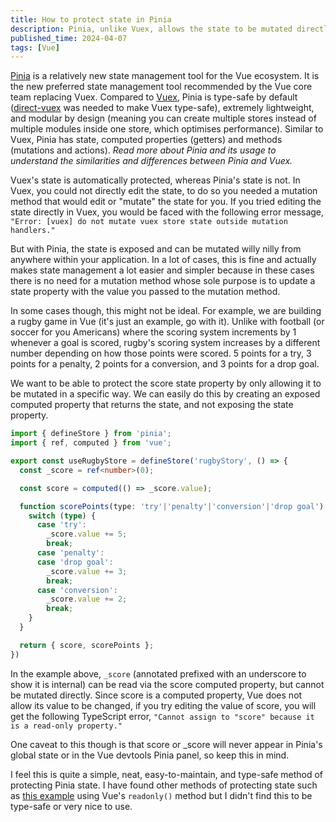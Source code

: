 ```yaml
---
title: How to protect state in Pinia
description: Pinia, unlike Vuex, allows the state to be mutated directly, but sometimes we want to protect the state from being changed willy-nilly.
published_time: 2024-04-07
tags: [Vue]
---
```


[Pinia](https://pinia.vuejs.org/) is a relatively new state management tool for the Vue ecosystem. It is the new preferred state management tool recommended by the Vue core team replacing Vuex. Compared to [Vuex](https://vuex.vuejs.org/), Pinia is type-safe by default ([direct-vuex](https://github.com/paroi-tech/direct-vuex) was needed to make Vuex type-safe), extremely lightweight, and modular by design (meaning you can create multiple stores instead of multiple modules inside one store, which optimises performance). Similar to Vuex, Pinia has state, computed properties (getters) and methods (mutations and actions). _Read more about Pinia and its usage to understand the similarities and differences between Pinia and Vuex._

Vuex's state is automatically protected, whereas Pinia's state is not. In Vuex, you could not directly edit the state, to do so you needed a mutation method that would edit or "mutate" the state for you. If you tried editing the state directly in Vuex, you would be faced with the following error message, `"Error: [vuex] do not mutate vuex store state outside mutation handlers."`

But with Pinia, the state is exposed and can be mutated willy nilly from anywhere within your application. In a lot of cases, this is fine and actually makes state management a lot easier and simpler because in these cases there is no need for a mutation method whose sole purpose is to update a state property with the value you passed to the mutation method.

In some cases though, this might not be ideal. For example, we are building a rugby game in Vue (it's just an example, go with it). Unlike with football (or soccer for you Americans) where the scoring system increments by 1 whenever a goal is scored, rugby's scoring system increases by a different number depending on how those points were scored. 5 points for a try, 3 points for a penalty, 2 points for a conversion, and 3 points for a drop goal.

We want to be able to protect the score state property by only allowing it to be mutated in a specific way. We can easily do this by creating an exposed computed property that returns the state, and not exposing the state property.

```ts
import { defineStore } from 'pinia';
import { ref, computed } from 'vue';

export const useRugbyStore = defineStore('rugbyStory', () => {
  const _score = ref<number>(0);

  const score = computed(() => _score.value);

  function scorePoints(type: 'try'|'penalty'|'conversion'|'drop goal'): void {
    switch (type) {
      case 'try':
        _score.value += 5;
        break;
      case 'penalty':
      case 'drop goal':
        _score.value += 3;
        break;
      case 'conversion':
        _score.value += 2;
        break;
    }
  }

  return { score, scorePoints };
})
```

In the example above, `_score` (annotated prefixed with an underscore to show it is internal) can be read via the score computed property, but cannot be mutated directly. Since score is a computed property, Vue does not allow its value to be changed, if you try editing the value of score, you will get the following TypeScript error, `"Cannot assign to "score" because it is a read-only property."`

One caveat to this though is that score or _score will never appear in Pinia's global state or in the Vue devtools Pinia panel, so keep this in mind.

I feel this is quite a simple, neat, easy-to-maintain, and type-safe method of protecting Pinia state. I have found other methods of protecting state such as [this example](https://github.com/vuejs/pinia/issues/58#issuecomment-983284955) using Vue's `readonly()` method but I didn't find this to be type-safe or very nice to use.



